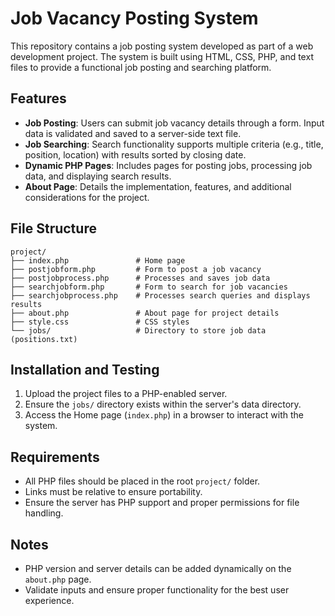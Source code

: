 # Job Vacancy Posting System

This repository contains a job posting system developed as part of a web development project. The system is built using HTML, CSS, PHP, and text files to provide a functional job posting and searching platform.

## Features

- **Job Posting**: Users can submit job vacancy details through a form. Input data is validated and saved to a server-side text file.
- **Job Searching**: Search functionality supports multiple criteria (e.g., title, position, location) with results sorted by closing date.
- **Dynamic PHP Pages**: Includes pages for posting jobs, processing job data, and displaying search results.
- **About Page**: Details the implementation, features, and additional considerations for the project.

## File Structure

```
project/
├── index.php               # Home page
├── postjobform.php         # Form to post a job vacancy
├── postjobprocess.php      # Processes and saves job data
├── searchjobform.php       # Form to search for job vacancies
├── searchjobprocess.php    # Processes search queries and displays results
├── about.php               # About page for project details
├── style.css               # CSS styles
└── jobs/                   # Directory to store job data (positions.txt)
```

## Installation and Testing

1. Upload the project files to a PHP-enabled server.
2. Ensure the `jobs/` directory exists within the server's data directory.
3. Access the Home page (`index.php`) in a browser to interact with the system.

## Requirements

- All PHP files should be placed in the root `project/` folder.
- Links must be relative to ensure portability.
- Ensure the server has PHP support and proper permissions for file handling.

## Notes

- PHP version and server details can be added dynamically on the `about.php` page.
- Validate inputs and ensure proper functionality for the best user experience.

